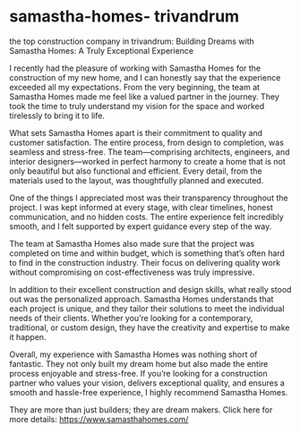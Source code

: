 # samastha-homes- trivandrum
the top construction company in trivandrum:
Building Dreams with Samastha Homes: A Truly Exceptional Experience

I recently had the pleasure of working with Samastha Homes for the construction of my new home, and I can honestly say that the experience exceeded all my expectations. From the very beginning, the team at Samastha Homes made me feel like a valued partner in the journey. They took the time to truly understand my vision for the space and worked tirelessly to bring it to life.

What sets Samastha Homes apart is their commitment to quality and customer satisfaction. The entire process, from design to completion, was seamless and stress-free. The team—comprising architects, engineers, and interior designers—worked in perfect harmony to create a home that is not only beautiful but also functional and efficient. Every detail, from the materials used to the layout, was thoughtfully planned and executed.

One of the things I appreciated most was their transparency throughout the project. I was kept informed at every stage, with clear timelines, honest communication, and no hidden costs. The entire experience felt incredibly smooth, and I felt supported by expert guidance every step of the way.

The team at Samastha Homes also made sure that the project was completed on time and within budget, which is something that’s often hard to find in the construction industry. Their focus on delivering quality work without compromising on cost-effectiveness was truly impressive.

In addition to their excellent construction and design skills, what really stood out was the personalized approach. Samastha Homes understands that each project is unique, and they tailor their solutions to meet the individual needs of their clients. Whether you’re looking for a contemporary, traditional, or custom design, they have the creativity and expertise to make it happen.

Overall, my experience with Samastha Homes was nothing short of fantastic. They not only built my dream home but also made the entire process enjoyable and stress-free. If you’re looking for a construction partner who values your vision, delivers exceptional quality, and ensures a smooth and hassle-free experience, I highly recommend Samastha Homes.

They are more than just builders; they are dream makers. 
Click here for more details: https://www.samasthahomes.com/

